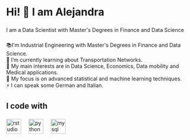 <h1 align="left">Hi! 👋 I am Alejandra</h1>

###

<p align="left">I am a Data Scientist with Master's Degrees in Finance and Data Science </p>

###

<p align="left"> 📚I'm Industrial Engineering with Master's Degrees in Finance and Data Science.
<br>  🌱 I’m currently learning about Transportation Networks.
<br>🎯 My main interests are in Data Science, Economics, Data mobility and Medical applications.
<br>🎲 My focus is on advanced statistical and machine learning techniques.
<br>⚡ I can speak some German and Italian. </p>

###

<h2 align="left">I code with</h2>

###

<div align="left">
  <img src="https://cdn.jsdelivr.net/gh/devicons/devicon/icons/rstudio/rstudio-original.svg" height="40" alt="rstudio logo"  />
  <img width="12" />
  <img src="https://cdn.jsdelivr.net/gh/devicons/devicon/icons/python/python-original.svg" height="40" alt="python logo"  />
  <img width="12" />
  <img src="https://cdn.jsdelivr.net/gh/devicons/devicon/icons/mysql/mysql-original.svg" height="40" alt="mysql logo"  />
</div>

###
<!--
**alecruces/alecruces** is a ✨ _special_ ✨ repository because its `README.md` (this file) appears on your GitHub profile.

Here are some ideas to get you started:

- 🔭 I’m currently working on ...
- 🌱 I’m currently learning ...
- 👯 I’m looking to collaborate on ...
- 🤔 I’m looking for help with ...
- 💬 Ask me about ...
- 📫 How to reach me: ...
- 😄 Pronouns: ...
- ⚡ Fun fact: ...
-->

